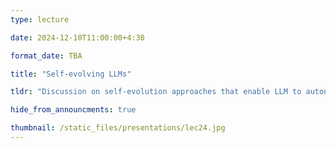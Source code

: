 ```yaml
---
type: lecture

date: 2024-12-10T11:00:00+4:30

format_date: TBA

title: "Self-evolving LLMs"

tldr: "Discussion on self-evolution approaches that enable LLM to autonomously acquire, refine, and learn from experiences generated by the model itself."

hide_from_announcments: true

thumbnail: /static_files/presentations/lec24.jpg
---
```

